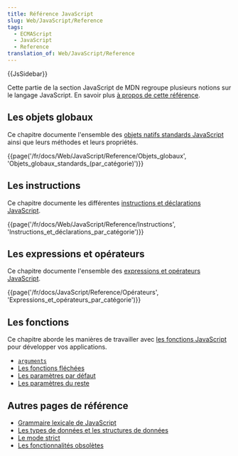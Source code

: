 ```yaml
---
title: Référence JavaScript
slug: Web/JavaScript/Reference
tags:
  - ECMAScript
  - JavaScript
  - Reference
translation_of: Web/JavaScript/Reference
---
```

{{JsSidebar}}

Cette partie de la section JavaScript de MDN regroupe plusieurs notions sur le langage JavaScript. En savoir plus [à propos de cette référence](/fr/docs/Web/JavaScript/Reference/A_propos).

## Les objets globaux

Ce chapitre documente l'ensemble des [objets natifs standards JavaScript ](/fr/docs/Web/JavaScript/Reference/Objets_globaux)ainsi que leurs méthodes et leurs propriétés.

{{page('/fr/docs/Web/JavaScript/Reference/Objets_globaux', 'Objets_globaux_standards_(par_catégorie)')}}

## Les instructions

Ce chapitre documente les différentes [instructions et déclarations JavaScript](/fr/docs/Web/JavaScript/Reference/Instructions).

{{page('/fr/docs/Web/JavaScript/Reference/Instructions', 'Instructions_et_déclarations_par_catégorie')}}

## Les expressions et opérateurs

Ce chapitre documente l'ensemble des [expressions et opérateurs JavaScript](/fr/docs/JavaScript/Reference/Op%C3%A9rateurs).

{{page('/fr/docs/JavaScript/Reference/Opérateurs', 'Expressions_et_opérateurs_par_catégorie')}}

## Les fonctions

Ce chapitre aborde les manières de travailler avec [les fonctions JavaScript](/fr/docs/Web/JavaScript/Reference/Fonctions) pour développer vos applications.

- [`arguments`](/fr/docs/Web/JavaScript/Reference/Fonctions/arguments)
- [Les fonctions fléchées](/fr/docs/Web/JavaScript/Reference/Fonctions/Fonctions_fl%C3%A9ch%C3%A9es)
- [Les paramètres par défaut](/fr/docs/Web/JavaScript/Reference/Fonctions/Valeurs_par_défaut_des_arguments)
- [Les paramètres du reste](/fr/docs/Web/JavaScript/Reference/Fonctions/param%C3%A8tres_du_reste)

## Autres pages de référence

- [Grammaire lexicale de JavaScript](/fr/docs/Web/JavaScript/Reference/Grammaire_lexicale)
- [Les types de données et les structures de données](/fr/docs/Web/JavaScript/Structures_de_donn%C3%A9es)
- [Le mode strict](/fr/docs/Web/JavaScript/Reference/Strict_mode)
- [Les fonctionnalités obsolètes](/fr/docs/JavaScript/Reference/Annexes/Fonctionnalités_dépréciées)
